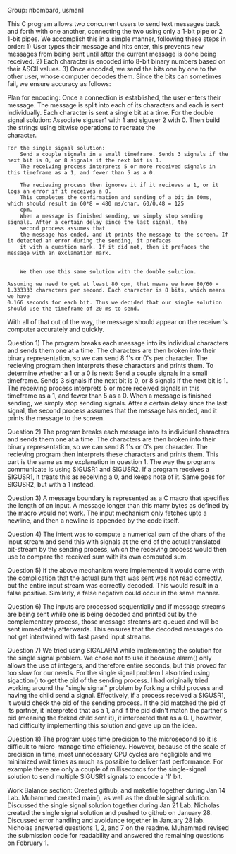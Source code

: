 Group: nbombard, usman1

This C program allows two concurrent users to send text messages back and forth with one another, connecting the two using only a 1-bit pipe or 2 1-bit pipes.
We accomplish this in a simple manner, following these steps in order:
	1) User types their message and hits enter, this prevents new messages from being sent until after the current message is done being received.
	2) Each character is encoded into 8-bit binary numbers based on their ASCII values. 
	3) Once encoded, we send the bits one by one to the other user, whose computer decodes them. Since the bits can sometimes fail, we ensure accuracy as follows:


Plan for encoding:
	Once a connection is established, the user enters their message.
	The message is split into each of its characters and each is sent individually.
	Each character is sent a single bit at a time.
	For the double signal solution:
		Associate siguser1 with 1 and siguser 2 with 0. Then build the strings using bitwise operations to recreate the \
		character.
	
	For the single signal solution:
		Send a couple signals in a small timeframe. Sends 3 signals if the next bit is 0, or 8 signals if the next bit is 1.
		The receiving process interprets 5 or more received signals in this timeframe as a 1, and fewer than 5 as a 0.
		
		The recieving process then ignores it if it recieves a 1, or it logs an error if it receives a 0. 
		This completes the confirmation and sending of a bit in 60ms, which should result in 60*8 = 480 ms/char. 60/0.48 = 125 
		cpm.
		When a message is finished sending, we simply stop sending signals. After a certain delay since the last signal, the 
		second process assumes that 
		the message has ended, and it prints the message to the screen. If it detected an error during the sending, it prefaces 
		it with a question mark. If it did not, then it prefaces the message with an exclamation mark.


		We then use this same solution with the double solution.

	Assuming we need to get at least 80 cpm, that means we have 80/60 = 1.333333 characters per second. Each character is 8 bits, which means we have 
	0.166 seconds for each bit. Thus we decided that our single solution should use the timeframe of 20 ms to send.
	
With all of that out of the way, the message should appear on the receiver's computer accurately and quickly.
	
	
	
Question 1)
The program breaks each message into its individual characters and sends them one at a time. The characters are then broken into their binary representation, so we can send 8 1's or 0's per character. The recieving program then interprets these characters and prints them.
To determine whether a 1 or a 0 is next:
Send a couple signals in a small timeframe. Sends 3 signals if the next bit is 0, or 8 signals if the next bit is 1.
The receiving process interprets 5 or more received signals in this timeframe as a 1, and fewer than 5 as a 0.
When a message is finished sending, we simply stop sending signals. After a certain delay since the last signal, the second process assumes that the message has ended, and it prints the message to the screen.

Question 2)
The program breaks each message into its individual characters and sends them one at a time. The characters are then broken into their binary representation, so we can send 8 1's or 0's per character. The recieving program then interprets these characters and prints them. This part is the same as my explanation in question 1.
The way the programs communicate is using SIGUSR1 and SIGUSR2. If a program receives a SIGUSR1, it treats this as receiving a 0, and keeps note of it. Same goes for SIGUSR2, but with a 1 instead.

Question 3) A message boundary is represented as a C macro that specifies the length of an
input. A message longer than this many bytes as defined by the macro would not work. The
input mechanism only fetches upto a newline, and then a newline is appended by the code
itself.

Question 4) The intent was to compute a numerical sum of the chars of the input stream
and send this with signals at the end of the actual translated bit-stream by the
sending process, which the receiving process would then use to compare the received
sum with its own computed sum.

Question 5) If the above mechanism were implemented it would come with the complication that
the actual sum that was sent was not read correctly, but the entire input stream was
correctly decoded. This would result in a false positive. Similarly, a false negative
could occur in the same manner.

Question 6) The inputs are processed sequentially and if message streams are being sent while
one is being decoded and printed out by the complementary process, those message streams
are queued and will be sent immediately afterwards. This ensures that the decoded
messages do not get intertwined with fast pased input streams.

Question 7)
We tried using SIGALARM while implementing the solution for the single signal problem. We chose not to use it because alarm() only allows the use of integers, and therefore entire seconds, but this proved far too slow for our needs.
For the single signal problem I also tried using sigaction() to get the pid of the sending process. I had originally tried working around the "single signal" problem by forking a child process and having the child send a signal. Effectively, if a process received a SIGUSR1, it would check the pid of the sending process. If the pid matched the pid of its partner, it interpreted that as a 1, and if the pid didn't match the partner's pid (meaning the forked child sent it), it interpreted that as a 0. I, however, had difficulty implementing this solution and gave up on the idea.

Question 8) The program uses time precision to the microsecond so it is difficult to
micro-manage time efficiency. However, because of the scale of precision in time,
most unnecessary CPU cycles are negligible and we minimized wait times as much as
possible to deliver fast performance. For example there are only a couple of milliseconds
for the single-signal solution to send multiple SIGUSR1 signals to encode a '1' bit.
									
									


Work Balance section:
Created github, and makefile together during Jan 14 Lab.
Muhammed created main(), as well as the double signal solution.
Discussed the single signal solution together during Jan 21 Lab.
Nicholas created the single signal solution and pushed to github on January 28.
Discussed error handling and avoidance together in January 28 lab.
Nicholas answered questions 1, 2, and 7 on the readme.
Muhammad revised the submission code for readability and answered the remaining questions on February 1.
